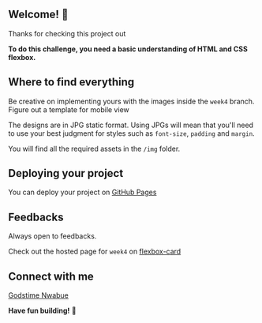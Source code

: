 ## Welcome! 👋

Thanks for checking this project out

**To do this challenge, you need a basic understanding of HTML and CSS flexbox.**

## Where to find everything

Be creative on implementing yours with the images inside the `week4` branch. Figure out a template for mobile view

The designs are in JPG static format. Using JPGs will mean that you'll need to use your best judgment for styles such as `font-size`, `padding` and `margin`. 

You will find all the required assets in the `/img` folder.


## Deploying your project

You can deploy your project on [GitHub Pages](https://pages.github.com/)


## Feedbacks

Always open to feedbacks.

Check out the hosted page for `week4` on [flexbox-card](https://replit.com/@GodstimeNwabue/layout-flexbox-grid?v=1)


## Connect with me

[Godstime Nwabue](https://linktr.ee/godstimenwabue)

**Have fun building!** 🚀


